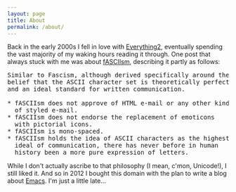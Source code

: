```yaml
---
layout: page
title: About
permalink: /about/
---
```


Back in the early 2000s I fell in love with <a href="http://everything2.com/title/fASCIIsm">Everything2</a>, eventually spending the vast majority of my waking hours reading it through. One post that always stuck with me was about <a href="http://everything2.com/title/fASCIIsm">fASCIIsm</a>, describing it partly as follows:

<pre>
Similar to Fascism, although derived specifically around the
belief that the ASCII character set is theoretically perfect
and an ideal standard for written communication.

* fASCIIsm does not approve of HTML e-mail or any other kind
  of styled e-mail.
* fASCIIsm does not endorse the replacement of emoticons
  with pictorial icons.
* fASCIIsm is mono-spaced.
* fASCIIsm holds the idea of ASCII characters as the highest
  ideal of communication, there has never before in human
  history been a more pure expression of letters.
</pre>

While I don't actually ascribe to that philosophy (I mean, c'mon, Unicode!), I still liked it. And so in 2012 I bought this domain with the plan to write a blog about <a href="https://en.wikipedia.org/wiki/Emacs">Emacs</a>. I'm just a little late...
